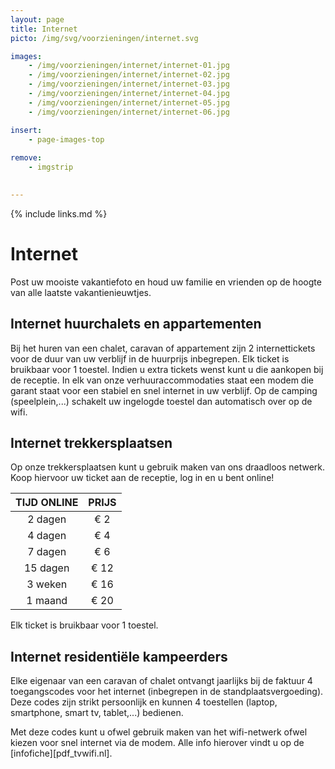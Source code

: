 ```yaml
---
layout: page
title: Internet
picto: /img/svg/voorzieningen/internet.svg

images:
    - /img/voorzieningen/internet/internet-01.jpg
    - /img/voorzieningen/internet/internet-02.jpg
    - /img/voorzieningen/internet/internet-03.jpg
    - /img/voorzieningen/internet/internet-04.jpg
    - /img/voorzieningen/internet/internet-05.jpg
    - /img/voorzieningen/internet/internet-06.jpg

insert:
    - page-images-top
    
remove:
    - imgstrip
    

---
```


{% include links.md %}

# Internet

Post uw mooiste vakantiefoto en houd uw familie en vrienden op de hoogte van alle laatste vakantienieuwtjes.

## Internet huurchalets en appartementen

Bij het huren van een chalet, caravan of appartement zijn 2 internettickets voor de duur van uw verblijf in de huurprijs inbegrepen. Elk ticket is bruikbaar voor 1 toestel. Indien u extra tickets wenst kunt u die aankopen bij de receptie.
In elk van onze verhuuraccommodaties staat een modem die garant staat voor een stabiel en snel internet in uw verblijf.
Op de camping (speelplein,...) schakelt uw ingelogde toestel dan automatisch over op de wifi.

## Internet trekkersplaatsen

Op onze trekkersplaatsen kunt u gebruik maken van ons draadloos netwerk. Koop hiervoor uw ticket aan de receptie, log in en u bent online!

TIJD ONLINE         | PRIJS       | 
:------------------:|:-----------:|
2 dagen             |€ 2                
4 dagen             |€ 4                     
7 dagen             |€ 6        
15 dagen            |€ 12        
3 weken             |€ 16        
1 maand             |€ 20 

Elk ticket is bruikbaar voor 1 toestel.

## Internet residentiële kampeerders

Elke eigenaar van een caravan of chalet ontvangt jaarlijks bij de faktuur 4 toegangscodes voor het internet (inbegrepen in de standplaatsvergoeding). Deze codes zijn strikt persoonlijk en kunnen 4 toestellen (laptop, smartphone, smart tv, tablet,...) bedienen. 

Met deze codes kunt u ofwel gebruik maken van het wifi-netwerk ofwel kiezen voor snel internet via de modem. Alle info hierover vindt u op de [infofiche][pdf_tvwifi.nl].